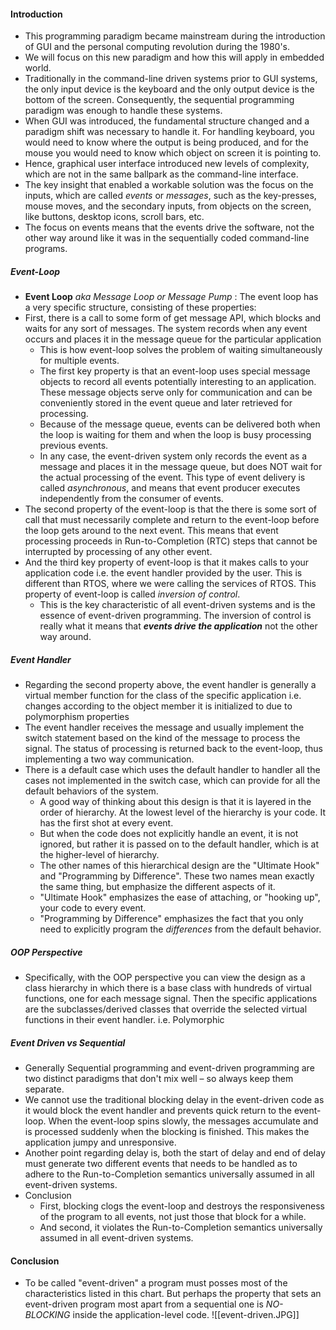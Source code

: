 #### Introduction
- This programming paradigm became mainstream during the introduction of GUI and the personal computing revolution during the 1980's.
- We will focus on this new paradigm and how this will apply in embedded world.
- Traditionally in the command-line driven systems prior to GUI systems, the only input device is the keyboard and the only output device is the bottom of the screen. Consequently, the sequential programming paradigm was enough to handle these systems.
- When GUI was introduced, the fundamental structure changed and a paradigm shift was necessary to handle it. For handling keyboard, you would need to know where the output is being produced, and for the mouse you would need to know which object on screen it is pointing to.
- Hence, graphical user interface introduced new levels of complexity, which are not in the same ballpark as the command-line interface.
- The key insight that enabled a workable solution was the focus on the inputs, which are called *events* or *messages*, such as the key-presses, mouse moves, and the secondary inputs, from objects on the screen, like buttons, desktop icons, scroll bars, etc.
- The focus on events means that the events drive the software, not the other way around like it was in the sequentially coded command-line programs.

##### Event-Loop
- **Event Loop** *aka Message Loop or Message Pump* :  The event loop has a very specific structure, consisting of these properties:
- First, there is a call to some form of get message API, which blocks and waits for any sort of messages. The system records when any event occurs and places it in the message queue for the particular application
	- This is how event-loop solves the problem of waiting simultaneously for multiple events.
	- The first key property is that an event-loop uses special message objects to record all events potentially interesting to an application. These message objects serve only for communication and can be conveniently stored in the event queue and later retrieved for processing.
	- Because of the message queue, events can be delivered both when the loop is waiting for them and when the loop is busy processing previous events.
	- In any case, the event-driven system only records the event as a message and places it in the message queue, but does NOT wait for the actual processing of the event. This type of event delivery is called *asynchronous*, and means that event producer executes independently from the consumer of events.
- The second property of the event-loop is that the there is some sort of call that must necessarily complete and return to the event-loop before the loop gets around to the next event. This means that event processing proceeds in Run-to-Completion (RTC) steps that cannot be interrupted by processing of any other event.
- And the third key property of event-loop is that it makes calls to your application code i.e. the event handler provided by the user. This is different than RTOS, where we were calling the services of RTOS. This property of event-loop is called *inversion of control*. 
	- This is the key characteristic of all event-driven systems and is the essence of event-driven programming. The inversion of control is really what it means that ***events drive the application*** not the other way around.

##### Event Handler
- Regarding the second property above, the event handler is generally a virtual member function for the class of the specific application i.e. changes according to the object member it is initialized to due to polymorphism properties
- The event handler receives the message and usually implement the switch statement based on the kind of the message to process the signal. The status of processing is returned back to the event-loop, thus implementing a two way communication.
- There is a default case which uses the default handler to handler all the cases not implemented in the switch case, which can provide for all the default behaviors of the system.
	- A good way of thinking about this design is that it is layered in the order of hierarchy. At the lowest level of the hierarchy is your code. It has the first shot at every event. 
	- But when the code does not explicitly handle an event, it is not ignored, but rather it is passed on to the default handler, which is at the higher-level of hierarchy.
	- The other names of this hierarchical design are the "Ultimate Hook" and "Programming by Difference". These two names mean exactly the same thing, but emphasize the different aspects of it.
	- "Ultimate Hook" emphasizes the ease of attaching, or "hooking up", your code to every event.
	- "Programming by Difference" emphasizes the fact that you only need to explicitly program the *differences* from the default behavior.

##### OOP Perspective
- Specifically, with the OOP perspective you can view the design as a class hierarchy in which there is a base class with hundreds of virtual functions, one for each message signal. Then the specific applications are the subclasses/derived classes that override the selected virtual functions in their event handler. i.e. Polymorphic

##### Event Driven vs Sequential
- Generally Sequential programming and event-driven programming are two distinct paradigms that don't mix well – so always keep them separate.
- We cannot use the traditional blocking delay in the event-driven code as it would block the event handler and prevents quick return to the event-loop. When the event-loop spins slowly, the messages accumulate and is processed suddenly when the blocking is finished. This makes the application jumpy and unresponsive.
- Another point regarding delay is, both the start of delay and end of delay must generate two different events that needs to be handled as to adhere to the Run-to-Completion semantics universally assumed in all event-driven systems.
- Conclusion
	- First, blocking clogs the event-loop and destroys the responsiveness of the program to all events, not just those that block for a while.
	- And second, it violates the Run-to-Completion semantics universally assumed in all event-driven systems.

#### Conclusion
- To be called "event-driven" a program must posses most of the characteristics listed in this chart. But perhaps the property that sets an event-driven program most apart from a sequential one is *NO-BLOCKING* inside the application-level code.
![[event-driven.JPG]]